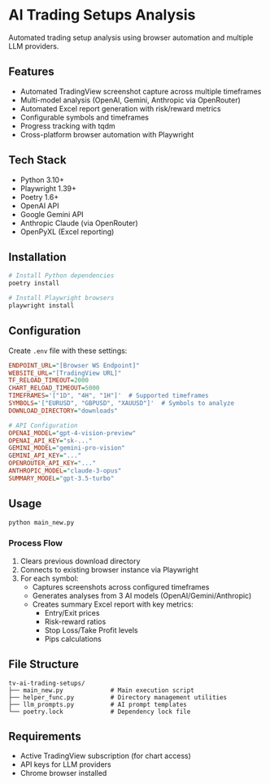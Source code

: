 # AI Trading Setups Analysis

Automated trading setup analysis using browser automation and multiple LLM providers.

## Features
- Automated TradingView screenshot capture across multiple timeframes
- Multi-model analysis (OpenAI, Gemini, Anthropic via OpenRouter)
- Automated Excel report generation with risk/reward metrics
- Configurable symbols and timeframes
- Progress tracking with tqdm
- Cross-platform browser automation with Playwright

## Tech Stack
- Python 3.10+
- Playwright 1.39+
- Poetry 1.6+
- OpenAI API
- Google Gemini API
- Anthropic Claude (via OpenRouter)
- OpenPyXL (Excel reporting)

## Installation
```bash
# Install Python dependencies
poetry install

# Install Playwright browsers
playwright install
```

## Configuration
Create `.env` file with these settings:
```ini
ENDPOINT_URL="[Browser WS Endpoint]"
WEBSITE_URL="[TradingView URL]"
TF_RELOAD_TIMEOUT=2000
CHART_RELOAD_TIMEOUT=5000
TIMEFRAMES='["1D", "4H", "1H"]'  # Supported timeframes
SYMBOLS='["EURUSD", "GBPUSD", "XAUUSD"]'  # Symbols to analyze
DOWNLOAD_DIRECTORY="downloads"

# API Configuration
OPENAI_MODEL="gpt-4-vision-preview"
OPENAI_API_KEY="sk-..."
GEMINI_MODEL="gemini-pro-vision"
GEMINI_API_KEY="..."
OPENROUTER_API_KEY="..."
ANTHROPIC_MODEL="claude-3-opus"
SUMMARY_MODEL="gpt-3.5-turbo"
```

## Usage
```bash
python main_new.py
```

### Process Flow
1. Clears previous download directory
2. Connects to existing browser instance via Playwright
3. For each symbol:
   - Captures screenshots across configured timeframes
   - Generates analyses from 3 AI models (OpenAI/Gemini/Anthropic)
   - Creates summary Excel report with key metrics:
     - Entry/Exit prices
     - Risk-reward ratios
     - Stop Loss/Take Profit levels
     - Pips calculations

## File Structure
```
tv-ai-trading-setups/
├── main_new.py             # Main execution script
├── helper_func.py          # Directory management utilities
├── llm_prompts.py          # AI prompt templates
└── poetry.lock             # Dependency lock file
```

## Requirements
- Active TradingView subscription (for chart access)
- API keys for LLM providers
- Chrome browser installed
